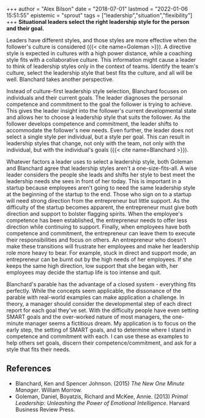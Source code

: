 +++
author = "Alex Bilson"
date = "2018-07-01"
lastmod = "2022-01-06 15:51:55"
epistemic = "sprout"
tags = ["leadership","situation","flexibility"]
+++
**Situational leaders select the right leadership style for the person and their goal.**

Leaders have different styles, and those styles are more effective when the follower's culture is considered ({{< cite name=Goleman >}}). A directive style is expected in cultures with a high power distance, while a coaching style fits with a collaborative culture. This information might cause a leader to think of leadership styles only in the context of teams. Identify the team's culture, select the leadership style that best fits the culture, and all will be well. Blanchard takes another perspective.

Instead of culture-first leadership style selection, Blanchard focuses on individuals and their current goals. The leader diagnoses the personal competence and commitment to the goal the follower is trying to achieve. This gives the leader insight into the follower's current developmental state and allows her to choose a leadership style that suits the follower. As the follower develops competence and commitment, the leader shifts to accommodate the follower's new needs. Even further, the leader does not select a single style per individual, but a style per goal. This can result in leadership styles that change, not only with the team, not only with the individual, but with the individual's goals ({{< cite name=Blanchard >}}).

Whatever factors a leader uses to select a leadership style, both Goleman and Blanchard agree that leadership styles aren't a one-size-fits-all. A wise leader considers the people she leads and shifts her style to best meet the leadership needs she sees in front of her today. This is important in a startup because employees aren't going to need the same leadership style at the beginning of the startup to the end. Those who sign on to a startup will need strong direction from the entrepreneur but little support. As the difficulty of the startup becomes apparent, the entrepreneur must give both direction and support to bolster flagging spirits. When the employee's competence has been established, the entrepreneur needs to offer less direction while continuing to support. Finally, when employees have both competence and commitment, the entrepreneur can leave them to execute their responsibilities and focus on others. An entrepreneur who doesn't make these transitions will frustrate her employees and make her leadership role more heavy to bear. For example, stuck in direct and support mode, an entrepreneur can be burnt out by the high needs of her employees. If she keeps the same high direction, low support that she began with, her employees may decide the startup life is too intense and quit.

Blanchard's parable has the advantage of a closed system - everything fits perfectly. While the concepts seem applicable, the dissonance of the parable with real-world examples can make application a challenge. In theory, a manager should consider the developmental step of each direct report for each goal they've set. With the difficulty people have even setting SMART goals and the over-worked nature of most managers, the one-minute manager seems a fictitious dream. My application is to focus on the early step, the setting of SMART goals, and to determine where I stand in competence and commitment with each. I can use these as examples to help others set goals, discern their competence/commitment, and ask for a style that fits their needs.

## References

- Blanchard, Ken and Spencer Johnson. (2015) _The New One Minute Manager_. William Morrow.
- Goleman, Daniel, Boyatzis, Richard and McKee, Annie. (2013) _Primal Leadership: Unleashing the Power of Emotional Intelligence_. Harvard Business Review Press.
